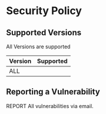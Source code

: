 # Security Policy

## Supported Versions

All Versions are supported 

| Version | Supported          |
| ------- | ------------------ |
|   ALL   |                    |

## Reporting a Vulnerability

REPORT All vulnerabilities via email.
